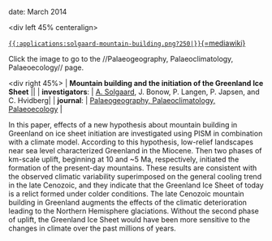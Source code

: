 date: March 2014

\<div left 45% centeralign\>


[`{{:applications:solgaard-mountain-building.png?250|}}`{=mediawiki}](http://dx.doi.org/10.1016/j.palaeo.2013.09.019)


Click the image to go to the //Palaeogeography, Palaeoclimatology,
Palaeoecology// page.


\<div right 45%\> \| **Mountain building and the initiation of the
Greenland Ice Sheet** \|\| \| **investigators**: \| [A.
Solgaard](http://www.iceandclimate.nbi.ku.dk/staff/description/?id=246112),
J. Bonow, P. Langen, P. Japsen, and C. Hvidberg\| \| **journal**: \|
[Palaeogeography, Palaeoclimatology,
Palaeoecology](http://www.journals.elsevier.com/palaeogeography-palaeoclimatology-palaeoecology/)
\|

In this paper, effects of a new hypothesis about mountain building in
Greenland on ice sheet initiation are investigated using PISM in
combination with a climate model. According to this hypothesis,
low-relief landscapes near sea level characterized Greenland in the
Miocene. Then two phases of km-scale uplift, beginning at 10 and \~5 Ma,
respectively, initiated the formation of the present-day mountains.
These results are consistent with the observed climatic variability
superimposed on the general cooling trend in the late Cenozoic, and they
indicate that the Greenland Ice Sheet of today is a relict formed under
colder conditions. The late Cenozoic mountain building in Greenland
augments the effects of the climatic deterioration leading to the
Northern Hemisphere glaciations. Without the second phase of uplift, the
Greenland Ice Sheet would have been more sensitive to the changes in
climate over the past millions of years.



